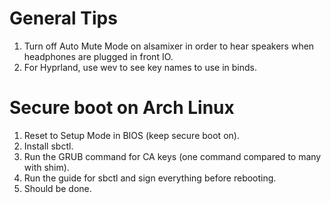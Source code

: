 # General Tips
1. Turn off Auto Mute Mode on alsamixer in order to hear speakers when headphones are plugged in front IO.
2. For Hyprland, use wev to see key names to use in binds.

# Secure boot on Arch Linux
1. Reset to Setup Mode in BIOS (keep secure boot on).
2. Install sbctl.
3. Run the GRUB command for CA keys (one command compared to many with shim).
4. Run the guide for sbctl and sign everything before rebooting.
5. Should be done.

